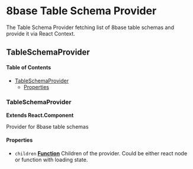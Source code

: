 # 8base Table Schema Provider

The Table Schema Provider fetching list of 8base table schemas and provide it via React Context.

## TableSchemaProvider

<!-- Generated by documentation.js. Update this documentation by updating the source code. -->

#### Table of Contents

-   [TableSchemaProvider](#tableschemaprovider)
    -   [Properties](#properties)

### TableSchemaProvider

**Extends React.Component**

Provider for 8base table schemas

#### Properties

-   `children` **[Function](https://developer.mozilla.org/docs/Web/JavaScript/Reference/Statements/function)** Children of the provider. Could be either react node or function with loading state.
